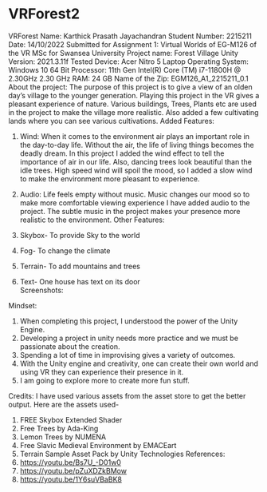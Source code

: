 # VRForest2
VRForest
Name: Karthick Prasath Jayachandran
Student Number: 2215211
Date: 14/10/2022
Submitted for Assignment 1: Virtual Worlds of EG-M126 of the VR MSc for Swansea University
Project name: Forest Village
Unity Version: 2021.3.11f
Tested Device: Acer Nitro 5 Laptop
Operating System: Windows 10 64 Bit
Processor: 11th Gen Intel(R) Core (TM) i7-11800H @ 2.30GHz   2.30 GHz 
RAM: 24 GB
Name of the Zip: EGM126_A1_2215211_0.1
About the project: 
           The purpose of this project is to give a view of an olden day’s village to the younger generation. Playing this project in the VR gives a pleasant experience of nature. Various buildings, Trees, Plants etc are used in the project to make the village more realistic. Also added a few cultivating lands where you can see various cultivations. 
Added Features:
1.	Wind:
When it comes to the environment air plays an important role in the day-to-day life. Without the air, the life of living things becomes the deadly dream. In this project I added the wind effect to tell the importance of air in our life. Also, dancing trees look beautiful than the idle trees. High speed wind will spoil the mood, so I added a slow wind to make the environment more pleasant to experience.

2.	Audio:
Life feels empty without music. Music changes our mood so to make more comfortable viewing experience I have added audio to the project. The subtle music in the project makes your presence more realistic to the environment. 
Other Features:
1.	Skybox- To provide Sky to the world
2.	Fog- To change the climate
3.	Terrain- To add mountains and trees
4.	Text- One house has text on its door           
Screenshots:    




Mindset:
1.	When completing this project, I understood the power of the Unity Engine.
2.	Developing a project in unity needs more practice and we must be passionate about the creation.
3.	Spending a lot of time in improvising gives a variety of outcomes.
4.	With the Unity engine and creativity, one can create their own world and using VR they can experience their presence in it.
5.	I am going to explore more to create more fun stuff.
     
Credits:
      I have used various assets from the asset store to get the better output. Here are the assets used-
1.	FREE Skybox Extended Shader
2.	Free Trees by Ada-King
3.	Lemon Trees by NUMENA
4.	Free Slavic Medieval Environment by EMACEart
5.	Terrain Sample Asset Pack by Unity Technologies
References: 
1.	https://youtu.be/Bs7U_-D01w0
2.	https://youtu.be/pZuXDZkBMow
3.	https://youtu.be/1Y6suVBaBK8 

